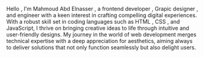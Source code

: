 Hello , I'm Mahmoud Abd Elnasser ,
a frontend developer , Grapic designer , and engineer
with a keen interest in crafting compelling digital experiences. With a robust skill set in coding languages such as HTML , CSS , and JavaScript, I thrive on bringing creative ideas to life through intuitive and user-friendly designs. My journey in the world of web development merges technical expertise with a deep appreciation for aesthetics, aiming always to deliver solutions that not only function seamlessly but also delight users.
